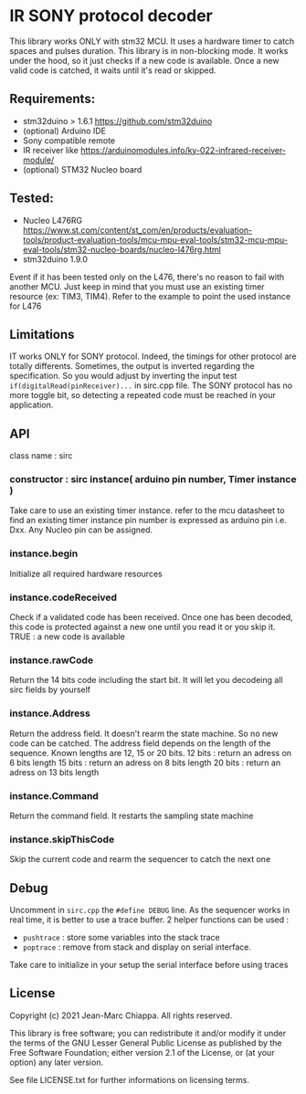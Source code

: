 # IR SONY protocol decoder

This library works ONLY with stm32 MCU.
It uses a hardware timer to catch spaces and pulses duration. This library is in non-blocking mode. It works under the hood, so it just checks if a new code is available.
Once a new valid code is catched, it waits until it's read or skipped.

## Requirements:
- stm32duino > 1.6.1 https://github.com/stm32duino
- (optional) Arduino IDE
- Sony compatible remote
- IR receiver like https://arduinomodules.info/ky-022-infrared-receiver-module/
- (optional) STM32 Nucleo board 

## Tested:
- Nucleo L476RG https://www.st.com/content/st_com/en/products/evaluation-tools/product-evaluation-tools/mcu-mpu-eval-tools/stm32-mcu-mpu-eval-tools/stm32-nucleo-boards/nucleo-l476rg.html
- stm32duino 1.9.0

Event if it has been tested only on the L476, there's no reason to fail with another MCU. Just keep in mind that you must use an existing timer resource (ex: TIM3, TIM4). Refer to the example to point the used instance for L476 

## Limitations

IT works ONLY for SONY protocol. Indeed, the timings for other protocol are totally differents.
Sometimes, the output is inverted regarding the specification. So you would adjust by inverting the input test `if(digitalRead(pinReceiver)...` in sirc.cpp file.
The SONY protocol has no more toggle bit, so detecting a repeated code must be reached in your application.

## API

class name : sirc

### constructor : sirc instance( arduino pin number, Timer instance )

Take care to use an existing timer instance. refer to the mcu datasheet to find an existing timer instance
pin number is expressed as arduino pin i.e. Dxx. Any Nucleo pin can be assigned.

### instance.begin

Initialize all required hardware resources

### instance.codeReceived

Check if a validated code has been received. Once one has been decoded, this code is protected against a new one until you read it or you skip it.
TRUE : a new code is available

### instance.rawCode

Return the 14 bits code including the start bit. It will let you decodeing all sirc fields by yourself

### instance.Address

Return the address field. It doesn't rearm the state machine. So no new code can be catched. The address field depends on the length of the sequence. Known lengths are 12, 15 or 20 bits.
12 bits : return an adress on 6 bits length
15 bits : return an adress on 8 bits length
20 bits : return an adress on 13 bits length

### instance.Command

Return the command field. It restarts the sampling state machine

### instance.skipThisCode

Skip the current code and rearm the sequencer to catch the next one

## Debug

Uncomment in `sirc.cpp` the `#define DEBUG` line. As the sequencer works in real time, it is better to use a trace buffer. 2 helper functions can be used :
- `pushtrace` : store some variables into the stack trace
- `poptrace` : remove from stack and display on serial interface.

Take care to initialize in your setup the serial interface  before using traces

## License

Copyright (c) 2021 Jean-Marc Chiappa.  All rights reserved.

This library is free software; you can redistribute it and/or
modify it under the terms of the GNU Lesser General Public
License as published by the Free Software Foundation; either
version 2.1 of the License, or (at your option) any later version.

See file LICENSE.txt for further informations on licensing terms.
